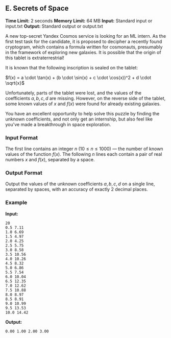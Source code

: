 ## E. Secrets of Space

**Time Limit:** 2 seconds
**Memory Limit:** 64 MB
**Input:** Standard input or input.txt
**Output:** Standard output or output.txt

A new top-secret Yandex Cosmos service is looking for an ML intern. As the first test task for the candidate, it is proposed to decipher a recently found cryptogram, which contains a formula written for cosmonauts, presumably in the framework of exploring new galaxies. It is possible that the origin of this tablet is extraterrestrial!

It is known that the following inscription is sealed on the tablet:

$f(x) = a \cdot \tan(x) + (b \cdot \sin(x) + c \cdot \cos(x))^2 + d \cdot \sqrt{x}$

Unfortunately, parts of the tablet were lost, and the values of the coefficients $a, b, c, d$ are missing. However, on the reverse side of the tablet, some known values of $x$ and $f(x)$ were found for already existing galaxies.

You have an excellent opportunity to help solve this puzzle by finding the unknown coefficients, and not only get an internship, but also feel like you've made a breakthrough in space exploration.

### Input Format

The first line contains an integer $n$ ($10 \le n \le 1000$) — the number of known values of the function $f(x)$.
The following $n$ lines each contain a pair of real numbers $x$ and $f(x)$, separated by a space.

### Output Format

Output the values of the unknown coefficients $a, b, c, d$ on a single line, separated by spaces, with an accuracy of exactly 2 decimal places.

### Example

**Input:**
```
20
0.5 7.11
1.0 6.69
1.5 4.97
2.0 4.25
2.5 5.75
3.0 8.58
3.5 10.56
4.0 10.26
4.5 8.32
5.0 6.86
5.5 7.54
6.0 10.04
6.5 12.35
7.0 12.62
7.5 10.88
8.0 8.97
8.5 8.91
9.0 10.99
9.5 13.53
10.0 14.42
```
**Output:**
```
0.00 1.00 2.00 3.00
```